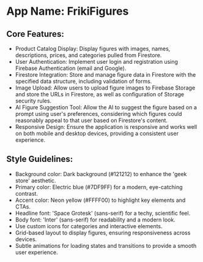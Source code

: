 # **App Name**: FrikiFigures

## Core Features:

- Product Catalog Display: Display figures with images, names, descriptions, prices, and categories pulled from Firestore.
- User Authentication: Implement user login and registration using Firebase Authentication (email and Google).
- Firestore Integration: Store and manage figure data in Firestore with the specified data structure, including validation of forms.
- Image Upload: Allow users to upload figure images to Firebase Storage and store the URLs in Firestore, as well as configuration of Storage security rules.
- AI Figure Suggestion Tool: Allow the AI to suggest the figure based on a prompt using user's preferences, considering which figures could reasonably appeal to that user based on Firestore's content.
- Responsive Design: Ensure the application is responsive and works well on both mobile and desktop devices, providing a consistent user experience.

## Style Guidelines:

- Background color: Dark background (#121212) to enhance the 'geek store' aesthetic.
- Primary color: Electric blue (#7DF9FF) for a modern, eye-catching contrast.
- Accent color: Neon yellow (#FFFF00) to highlight key elements and CTAs.
- Headline font: 'Space Grotesk' (sans-serif) for a techy, scientific feel.
- Body font: 'Inter' (sans-serif) for readability and a modern look.
- Use custom icons for categories and interactive elements.
- Grid-based layout to display figures, ensuring responsiveness across devices.
- Subtle animations for loading states and transitions to provide a smooth user experience.